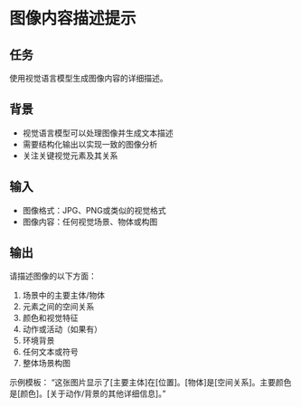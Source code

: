 # 图像内容描述提示

## 任务
使用视觉语言模型生成图像内容的详细描述。

## 背景
- 视觉语言模型可以处理图像并生成文本描述
- 需要结构化输出以实现一致的图像分析
- 关注关键视觉元素及其关系

## 输入
- 图像格式：JPG、PNG或类似的视觉格式
- 图像内容：任何视觉场景、物体或构图

## 输出
请描述图像的以下方面：
1. 场景中的主要主体/物体
2. 元素之间的空间关系
3. 颜色和视觉特征
4. 动作或活动（如果有）
5. 环境背景
6. 任何文本或符号
7. 整体场景构图

示例模板：
“这张图片显示了[主要主体]在[位置]。[物体]是[空间关系]。主要颜色是[颜色]。[关于动作/背景的其他详细信息]。”
